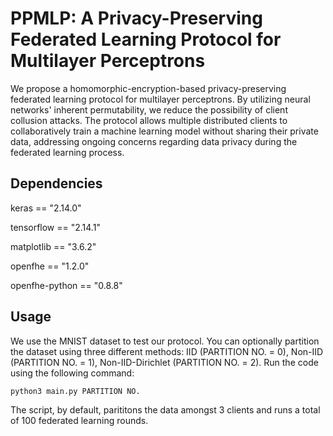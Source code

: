 # PPMLP: A Privacy-Preserving Federated Learning Protocol for Multilayer Perceptrons

We propose a homomorphic-encryption-based privacy-preserving federated learning protocol for multilayer perceptrons. By utilizing neural networks' inherent permutability, we reduce the possibility of client collusion attacks. The protocol allows multiple distributed clients to collaboratively train a machine learning model without sharing their private data, addressing ongoing concerns regarding data privacy during the federated learning process. 

## Dependencies

keras == "2.14.0"

tensorflow == "2.14.1"

matplotlib == "3.6.2"

openfhe == "1.2.0"

openfhe-python == "0.8.8"

## Usage

We use the MNIST dataset to test our protocol. You can optionally partition the dataset using three different methods: IID (PARTITION NO. = 0), Non-IID (PARTITION NO. = 1), Non-IID-Dirichlet (PARTITION NO. = 2). Run the code using the following command:

    python3 main.py PARTITION NO.

The script, by default, parititons the data amongst 3 clients and runs a total of 100 federated learning rounds. 

